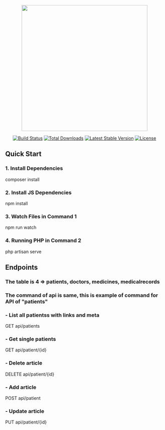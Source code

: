 <p align="center"><img src="https://res.cloudinary.com/dtfbvvkyp/image/upload/v1566331377/laravel-logolockup-cmyk-red.svg" width="400"></p>

<p align="center">
<a href="https://travis-ci.org/laravel/framework"><img src="https://travis-ci.org/laravel/framework.svg" alt="Build Status"></a>
<a href="https://packagist.org/packages/laravel/framework"><img src="https://poser.pugx.org/laravel/framework/d/total.svg" alt="Total Downloads"></a>
<a href="https://packagist.org/packages/laravel/framework"><img src="https://poser.pugx.org/laravel/framework/v/stable.svg" alt="Latest Stable Version"></a>
<a href="https://packagist.org/packages/laravel/framework"><img src="https://poser.pugx.org/laravel/framework/license.svg" alt="License"></a>
</p>




## Quick Start
### 1. Install Dependencies
composer install
### 2. Install JS Dependencies
npm install
### 3. Watch Files in Command 1
npm run watch
### 4. Running PHP in Command 2
php artisan serve

## Endpoints
### The table is 4 => patients, doctors, medicines, medicalrecords
### The command of api is same, this is example of command for API of "patients"
### - List all patientss with links and meta
GET api/patients
### - Get single patients
GET api/patient/{id}
### - Delete article
DELETE api/patient/{id}
### - Add article
POST api/patient
### - Update article
PUT api/patient/{id}
